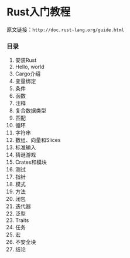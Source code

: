 Rust入门教程
============

原文链接：`http://doc.rust-lang.org/guide.html`

### 目录

1. 安装Rust
2. Hello, world
3. Cargo介绍
4. 变量绑定
5. 条件
6. 函数
7. 注释
8. 复合数据类型
9. 匹配
10. 循环
11. 字符串
12. 数组、向量和Slices
13. 标准输入
14. 猜谜游戏
15. Crates和模块
16. 测试
17. 指针
18. 模式
19. 方法
20. 闭包
21. 迭代器
22. 泛型
23. Traits
24. 任务
25. 宏
26. 不安全块
27. 结论


